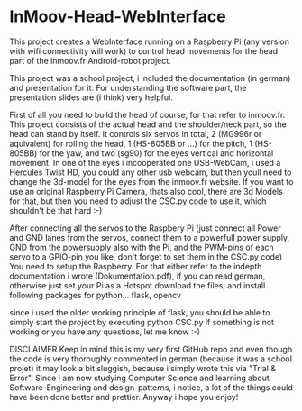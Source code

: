 # InMoov-Head-WebInterface
This project creates a WebInterface running on a Raspberry Pi (any version with wifi connectivity will work) to control head movements for the head part of the inmoov.fr Android-robot project.

This project was a school project, i included the documentation (in german) and presentation for it.
For understanding the software part, the presentation slides are (i think) very helpful.

First of all you need to build the head of course, for that refer to inmoov.fr.
This project consists of the actual head and the shoulder/neck part, so the head can stand by itself.
It controls six servos in total, 2 (MG996r or aquivalent) for rolling the head, 1 (HS-805BB or ...) for the pitch, 1 (HS-805BB) for the yaw, 
and two (sg90) for the eyes vertical and horizontal movement.
In one of the eyes i incooperated one USB-WebCam, i used a Hercules Twist HD, you could any other usb webcam, but then youll need to
change the 3d-model for the eyes from the inmoov.fr website. If you want to use an original Raspberry Pi Camera, thats also cool,
there are 3d Models for that, but then you need to adjust the CSC.py code to use it, which shouldn't be that hard :-)

After connecting all the servos to the Raspbery Pi (just connect all Power and GND lanes from the servos, connect them to a powerfull power supply,
GND from the powersupply also with the Pi, and the PWM-pins of each servo to a GPIO-pin you like, don't forget to set them in the CSC.py code)
You need to setup the Raspberry.
For that either refer to the indepth documentation i wrote (Dokumentation.pdf), if you can read german, otherwise just set your Pi as a Hotspot
download the files, and install following packages for python...
flask, opencv

since i used the older working principle of flask, you should be able to simply start the project by executing
python CSC.py
if something is not working or you have any questions, let me know :-)

DISCLAIMER
Keep in mind this is my very first GitHub repo and even though the code is very thoroughly commented in german (because it was a school projet)
it may look a bit sluggish, because i simply wrote this via "Trial & Error". Since i am now studying Computer Science and learning about Software-Engineering and 
design-patterns, i notice, a lot of the things could have been done better and prettier. 
Anyway i hope you enjoy!
